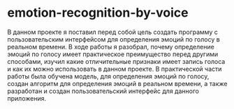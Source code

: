 # emotion-recognition-by-voice
В данном проекте я поставил перед собой цель создать программу с пользовательским интерфейсом для определения эмоций по голосу в реальном времени. В ходе работы я разобрал, почему определение эмоций по голосу имеет практическое преимущество перед другими способами, изучил какие отличительные признаки имеет запись голоса и как их можно использовать в данном проекте. В практической части работы была обучена модель, для определения эмоций по голосу, создан алгоритм для определения эмоций в реальном времени, а также разработан и создан пользовательский интерфейс для данного приложения.
